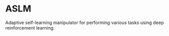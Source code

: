 # ASLM
Adaptive self-learning manipulator for performing various tasks using deep reinforcement learning.

